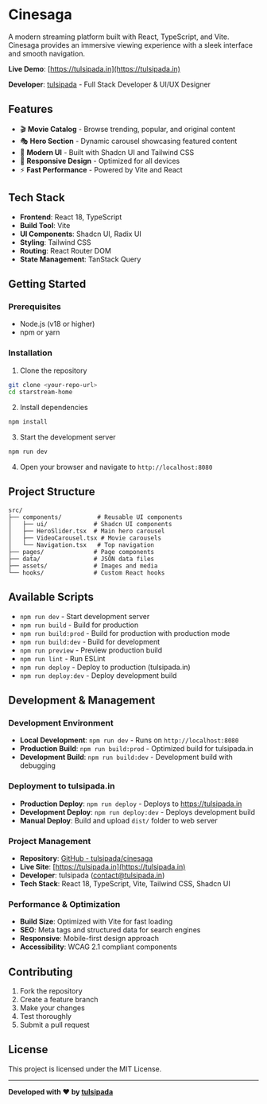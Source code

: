 # Cinesaga

A modern streaming platform built with React, TypeScript, and Vite. Cinesaga provides an immersive viewing experience with a sleek interface and smooth navigation.

**Live Demo**: [https://tulsipada.in](https://tulsipada.in)

**Developer**: [tulsipada](https://tulsipada.in) - Full Stack Developer & UI/UX Designer

## Features

- 🎬 **Movie Catalog** - Browse trending, popular, and original content
- 🎭 **Hero Section** - Dynamic carousel showcasing featured content
- 🎨 **Modern UI** - Built with Shadcn UI and Tailwind CSS
- 📱 **Responsive Design** - Optimized for all devices
- ⚡ **Fast Performance** - Powered by Vite and React

## Tech Stack

- **Frontend**: React 18, TypeScript
- **Build Tool**: Vite
- **UI Components**: Shadcn UI, Radix UI
- **Styling**: Tailwind CSS
- **Routing**: React Router DOM
- **State Management**: TanStack Query

## Getting Started

### Prerequisites

- Node.js (v18 or higher)
- npm or yarn

### Installation

1. Clone the repository
```bash
git clone <your-repo-url>
cd starstream-home
```

2. Install dependencies
```bash
npm install
```

3. Start the development server
```bash
npm run dev
```

4. Open your browser and navigate to `http://localhost:8080`

## Project Structure

```
src/
├── components/          # Reusable UI components
│   ├── ui/             # Shadcn UI components
│   ├── HeroSlider.tsx  # Main hero carousel
│   ├── VideoCarousel.tsx # Movie carousels
│   └── Navigation.tsx   # Top navigation
├── pages/              # Page components
├── data/               # JSON data files
├── assets/             # Images and media
└── hooks/              # Custom React hooks
```

## Available Scripts

- `npm run dev` - Start development server
- `npm run build` - Build for production
- `npm run build:prod` - Build for production with production mode
- `npm run build:dev` - Build for development
- `npm run preview` - Preview production build
- `npm run lint` - Run ESLint
- `npm run deploy` - Deploy to production (tulsipada.in)
- `npm run deploy:dev` - Deploy development build

## Development & Management

### Development Environment
- **Local Development**: `npm run dev` - Runs on `http://localhost:8080`
- **Production Build**: `npm run build:prod` - Optimized build for tulsipada.in
- **Development Build**: `npm run build:dev` - Development build with debugging

### Deployment to tulsipada.in
- **Production Deploy**: `npm run deploy` - Deploys to https://tulsipada.in
- **Development Deploy**: `npm run deploy:dev` - Deploys development build
- **Manual Deploy**: Build and upload `dist/` folder to web server

### Project Management
- **Repository**: [GitHub - tulsipada/cinesaga](https://github.com/tulsipada/cinesaga)
- **Live Site**: [https://tulsipada.in](https://tulsipada.in)
- **Developer**: tulsipada (contact@tulsipada.in)
- **Tech Stack**: React 18, TypeScript, Vite, Tailwind CSS, Shadcn UI

### Performance & Optimization
- **Build Size**: Optimized with Vite for fast loading
- **SEO**: Meta tags and structured data for search engines
- **Responsive**: Mobile-first design approach
- **Accessibility**: WCAG 2.1 compliant components

## Contributing

1. Fork the repository
2. Create a feature branch
3. Make your changes
4. Test thoroughly
5. Submit a pull request

## License

This project is licensed under the MIT License.

---

**Developed with ❤️ by [tulsipada](https://tulsipada.in)**